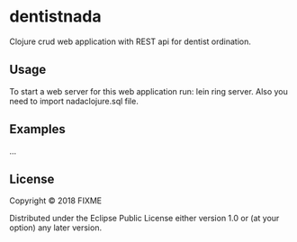 # dentistnada

Clojure crud web application with REST api for dentist ordination.

## Usage

  To start a web server for this web application run: lein ring server.
  Also you need to import nadaclojure.sql file.


## Examples

...


## License

Copyright © 2018 FIXME

Distributed under the Eclipse Public License either version 1.0 or (at
your option) any later version.
